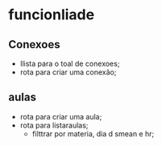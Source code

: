 # funcionliade

## Conexoes

- llista para o toal de conexoes;
- rota para criar uma conexão;

## aulas

- rota para criar uma aula;
- rota para listaraulas;
  - filttrar por materia, dia d smean e hr;
